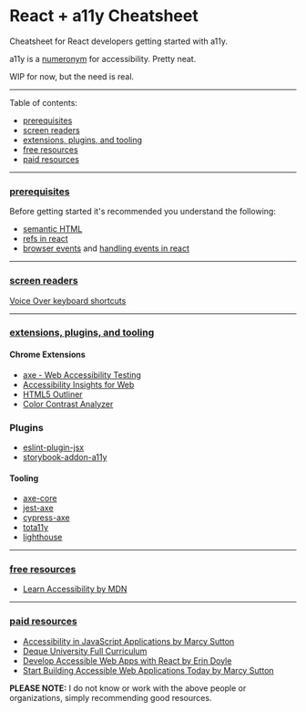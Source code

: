 # React + a11y Cheatsheet
Cheatsheet for React developers getting started with a11y.

a11y is a [numeronym](https://en.wikipedia.org/wiki/Numeronym) for accessibility. Pretty neat.

WIP for now, but the need is real.

---
Table of contents:
* [prerequisites](#prereqs)
* [screen readers](#screenreaders)
* [extensions, plugins, and tooling](#tools)
* [free resources](#freeresources)
* [paid resources](#paidresources)
---

### [prerequisites](#prereqs)

Before getting started it's recommended you understand the following:
* [semantic HTML](https://developer.mozilla.org/en-US/docs/Glossary/Semantics#Semantics_in_HTML)
* [refs in react](https://reactjs.org/docs/refs-and-the-dom.html)
* [browser events](https://developer.mozilla.org/en-US/docs/Web/Guide/Events/Event_handlers) and [handling events in react](https://reactjs.org/docs/handling-events.html)

---

### [screen readers](#screenreaders)
[Voice Over keyboard shortcuts](https://dequeuniversity.com/screenreaders/voiceover-keyboard-shortcuts)

---

### [extensions, plugins, and tooling](#tools)

#### Chrome Extensions
* [axe - Web Accessibility Testing](https://chrome.google.com/webstore/detail/axe-web-accessibility-tes/lhdoppojpmngadmnindnejefpokejbdd)
* [Accessibility Insights for Web](https://chrome.google.com/webstore/detail/accessibility-insights-fo/pbjjkligggfmakdaogkfomddhfmpjeni)
* [HTML5 Outliner](https://chrome.google.com/webstore/detail/html5-outliner/afoibpobokebhgfnknfndkgemglggomo)
* [Color Contrast Analyzer](https://chrome.google.com/webstore/detail/color-contrast-analyzer/dagdlcijhfbmgkjokkjicnnfimlebcll)

### Plugins
* [eslint-plugin-jsx](https://github.com/jsx-eslint/eslint-plugin-jsx-a11y#readme)
* [storybook-addon-a11y](https://github.com/storybookjs/storybook/tree/next/addons/a11y)

#### Tooling
* [axe-core](https://github.com/dequelabs/axe-core)
* [jest-axe](https://github.com/nickcolley/jest-axe)
* [cypress-axe](https://github.com/avanslaars/cypress-axe)
* [tota11y](https://github.com/Khan/tota11y)
* [lighthouse](https://github.com/GoogleChrome/lighthouse)

---

### [free resources](#freeresources)

* [Learn Accessibility by MDN](https://developer.mozilla.org/en-US/docs/Learn/Accessibility)

---

### [paid resources](#paidresouces)
* [Accessibility in JavaScript Applications by Marcy Sutton](https://frontendmasters.com/workshops/javascript-accessibility/)
* [Deque University Full Curriculum](https://dequeuniversity.com/curriculum/packages/full)
* [Develop Accessible Web Apps with React by Erin Doyle](https://egghead.io/courses/develop-accessible-web-apps-with-react)
* [Start Building Accessible Web Applications Today by Marcy Sutton](https://egghead.io/courses/start-building-accessible-web-applications-today)

**PLEASE NOTE:** I do not know or work with the above people or organizations, simply recommending good resources.
